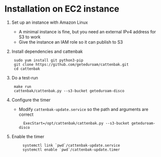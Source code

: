 # Installation on EC2 instance

1. Set up an instance with Amazon Linux
	* A minimal instance is fine, but you need an external IPv4 address for S3 to work
	* Give the instance an IAM role so it can publish to S3

2. Install dependencies and cattenbak

		sudo yum install git python3-pip
		git clone https://github.com/geteduroam/cattenbak.git
		cd cattenbak


3. Do a test-run

		make run
		cattenbak/cattenbak.py --s3-bucket geteduroam-disco


4. Configure the timer
	* Modify `cattenbak-update.service` so the path and arguments are correct

			ExecStart=/opt/cattenbak/cattenbak.py --s3-bucket geteduroam-disco

5. Enable the timer

			systemctl link `pwd`/cattenbak-update.service
			systemctl enable `pwd`/cattenbak-update.timer
